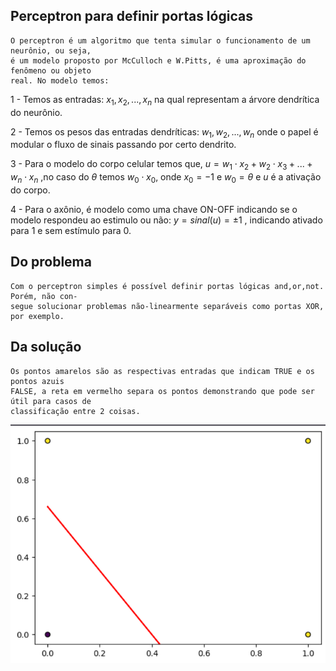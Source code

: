 ## Perceptron para definir portas lógicas ##
    O perceptron é um algoritmo que tenta simular o funcionamento de um neurônio, ou seja,
    é um modelo proposto por McCulloch e W.Pitts, é uma aproximação do fenômeno ou objeto
    real. No modelo temos:

1 - Temos as entradas: $x_1,x_2,...,x_n$ na qual representam a árvore dendrítica do neurônio.

2 - Temos os pesos das entradas dendríticas: $w_1,w_2,...,w_n$ onde o papel é modular o 
fluxo de sinais passando por certo dendrito.

3 - Para o modelo do corpo celular temos que, $u=w_1\cdot x_2+w_2\cdot x_3+...+w_n\cdot x_n$
,no caso do $\theta$ temos $w_0\cdot x_0$, onde $x_0=-1$ e $w_0=\theta$ e $u$ é a ativação do corpo.

4 - Para o axônio, é modelo como uma chave ON-OFF indicando se o modelo respondeu ao estimulo
ou não: $y = sinal(u) = \pm1$ , indicando ativado para 1 e sem estímulo para 0.

## Do problema ##
    Com o perceptron simples é possível definir portas lógicas and,or,not. Porém, não con-
    segue solucionar problemas não-linearmente separáveis como portas XOR, por exemplo.

## Da solução ## 
    Os pontos amarelos são as respectivas entradas que indicam TRUE e os pontos azuis
    FALSE, a reta em vermelho separa os pontos demonstrando que pode ser útil para casos de
    classificação entre 2 coisas.
![Plot](CL.png)
